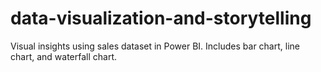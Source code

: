 # data-visualization-and-storytelling
Visual insights using sales dataset in Power BI. Includes bar chart, line chart, and waterfall chart.
